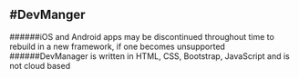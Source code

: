 #DevManger
---
######iOS and Android apps may be discontinued throughout time to rebuild in a new framework, if one becomes unsupported
######DevManager is written in HTML, CSS, Bootstrap, JavaScript and is not cloud based
